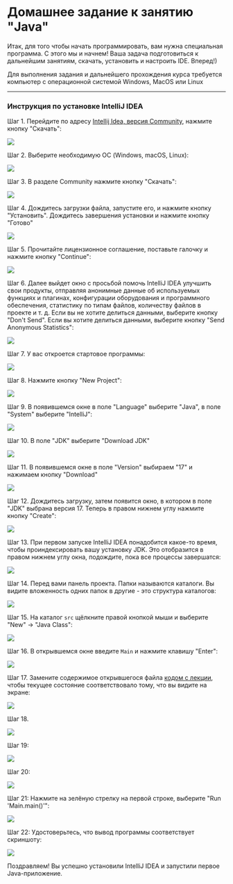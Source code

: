 # Домашнее задание к занятию "Java"

Итак, для того чтобы начать программировать, вам нужна специальная программа. С этого мы и начнем! Ваша задача подготовиться к дальнейшим занятиям, скачать, установить и настроить IDE. Вперед!)

Для выполнения задания и дальнейшего прохождения курса требуется компьютер с операционной системой Windows, MacOS или Linux

------

### Инструкция по установке IntelliJ IDEA

Шаг 1. Перейдите по адресу [Intellij Idea, версия Community](https://www.jetbrains.com/ru-ru/idea/), нажмите кнопку "Скачать":

![](pic/01.png)

Шаг 2. Выберите необходимую ОС (Windows, macOS, Linux):

![](pic/02.png)

Шаг 3. В разделе Community нажмите кнопку "Скачать":

![](pic/03.png)

Шаг 4. Дождитесь загрузки файла, запустите его, и нажмите кнопку "Установить". Дождитесь завершения установки и нажмите кнопку "Готово"

![](pic/04.png)

Шаг 5. Прочитайте лицензионное соглашение, поставьте галочку и нажмите кнопку "Continue":

![](pic/05.png)

Шаг 6. Далее выйдет окно с просьбой помочь IntelliJ IDEA улучшить свои продукты, отправляя анонимные данные об используемых функциях и плагинах, конфигурации оборудования и программного обеспечения, статистику по типам файлов, количеству файлов в проекте и т. д. Если вы не хотите делиться данными, выберите кнопку "Don't Send". Если вы хотите делиться данными, выберите кнопку "Send Anonymous Statistics":

![](pic/06.png)

Шаг 7. У вас откроется стартовое программы:

![](pic/07.png)

Шаг 8. Нажмите кнопку "New Project":

![](pic/08.png)

Шаг 9. В появившемся окне в поле "Language" выберите "Java", в поле "System" выберите "IntelliJ":

![](pic/09.png)

Шаг 10. В поле "JDK" выберите "Download JDK" 

![](pic/10.png)

Шаг 11. В появившемся окне в поле "Version" выбираем "17" и нажимаем кнопку "Download"

![](pic/11.png)

Шаг 12. Дождитесь загрузку, затем появится окно, в котором в поле "JDK" выбрана версия 17. Теперь в правом нижнем углу нажмите кнопку "Create": 

![](pic/12.png)

Шаг 13. При первом запуске IntelliJ IDEA понадобится какое-то время, чтобы проиндексировать вашу установку JDK. Это отобразится в правом нижнем углу окна, подождите, пока все процессы завершатся:

![](pic/13.png)

Шаг 14. Перед вами панель проекта. Папки называются каталоги. Вы видите вложенность одних папок в другие - это структура каталогов:

![](pic/14.png)

Шаг 15. На каталог `src` щёлкните правой кнопкой мыши и выберите "New" -> "Java Class":

![](pic/15.png)

Шаг 16. В открывшемся окне введите `Main` и нажмите клавишу "Enter":

![](pic/16.png)

Шаг 17. Замените содержимое открывшегося файла [кодом с лекции](https://github.com/netology-code/javaqa-code/blob/master/1.1_intro/hello-programming/src/Main.java), чтобы текущее состояние соответствовало тому, что вы видите на экране:

![](pic/17.png)

Шаг 18. 

![](pic/18.png)

Шаг 19: 

![](pic/19.png)

Шаг 20: 

![](pic/20.png)

Шаг 21: Нажмите на зелёную стрелку на первой строке, выберите "Run 'Main.main()'":

![](pic/21.png)

Шаг 22: Удостоверьтесь, что вывод программы соответствует скриншоту:

![](pic/22.png)

Поздравляем! Вы успешно установили IntelliJ IDEA и запустили первое Java-приложение.



